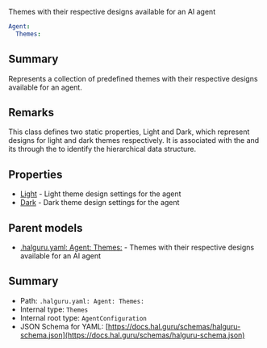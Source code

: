 <!--
title: Themes
description: Themes with their respective designs available for an AI agent
version: 1.39.0
generated: true
date: 2025-04-24
node: This file is generated by the command-line program: `halguru manual -c -m`
-->


Themes with their respective designs available for an AI agent

```yaml
Agent:
  Themes:
```

## Summary

Represents a collection of predefined themes with their respective designs available for an agent.

## Remarks

This class defines two static properties, Light and Dark, which represent designs for light and dark themes respectively. It is associated with the and its through the to identify the hierarchical data structure.

## Properties

* [Light]((halguru)-agent-themes-light.md) - Light theme design settings for the agent
* [Dark]((halguru)-agent-themes-dark.md) - Dark theme design settings for the agent

## Parent models

* [.halguru.yaml: Agent: Themes:]((halguru)-agent-themes.md) - Themes with their respective designs available for an AI agent

## Summary

* Path: `.halguru.yaml: Agent: Themes:`
* Internal type: `Themes`
* Internal root type: `AgentConfiguration`
* JSON Schema for YAML: [https://docs.hal.guru/schemas/halguru-schema.json](https://docs.hal.guru/schemas/halguru-schema.json)
